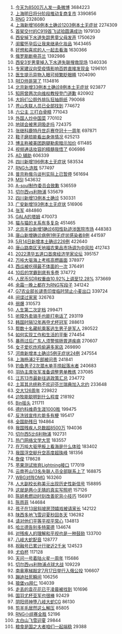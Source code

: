 1. [今天为8500万人发一条微博](https://s.weibo.com//weibo?q=%23%E4%BB%8A%E5%A4%A9%E4%B8%BA8500%E4%B8%87%E4%BA%BA%E5%8F%91%E4%B8%80%E6%9D%A1%E5%BE%AE%E5%8D%9A%23&Refer=top) 3684223
2. [上海明日将分阶段推动复商复市](https://s.weibo.com//weibo?q=%23%E4%B8%8A%E6%B5%B7%E6%98%8E%E6%97%A5%E5%B0%86%E5%88%86%E9%98%B6%E6%AE%B5%E6%8E%A8%E5%8A%A8%E5%A4%8D%E5%95%86%E5%A4%8D%E5%B8%82%23&Refer=top) 3390856
3. [RNG](https://s.weibo.com//weibo?q=%23RNG%23&Refer=top) 2328080
4. [上海新增166例本土确诊1203例本土无症状](https://s.weibo.com//weibo?q=%23%E4%B8%8A%E6%B5%B7%E6%96%B0%E5%A2%9E166%E4%BE%8B%E6%9C%AC%E5%9C%9F%E7%A1%AE%E8%AF%8A1203%E4%BE%8B%E6%9C%AC%E5%9C%9F%E6%97%A0%E7%97%87%E7%8A%B6%23&Refer=top) 2274309
5. [首架交付的C919首飞试验圆满成功](https://s.weibo.com//weibo?q=%23%E9%A6%96%E6%9E%B6%E4%BA%A4%E4%BB%98%E7%9A%84C919%E9%A6%96%E9%A3%9E%E8%AF%95%E9%AA%8C%E5%9C%86%E6%BB%A1%E6%88%90%E5%8A%9F%23&Refer=top) 1979130
6. [西安掉下水道失踪男童父母发声](https://s.weibo.com//weibo?q=%23%E8%A5%BF%E5%AE%89%E6%8E%89%E4%B8%8B%E6%B0%B4%E9%81%93%E5%A4%B1%E8%B8%AA%E7%94%B7%E7%AB%A5%E7%88%B6%E6%AF%8D%E5%8F%91%E5%A3%B0%23&Refer=top) 1750629
7. [闺蜜怀孕后让我来继承化妆品](https://s.weibo.com//weibo?q=%23%E9%97%BA%E8%9C%9C%E6%80%80%E5%AD%95%E5%90%8E%E8%AE%A9%E6%88%91%E6%9D%A5%E7%BB%A7%E6%89%BF%E5%8C%96%E5%A6%86%E5%93%81%23&Refer=top) 1643465
8. [好想和喜欢的人一起去看海](https://s.weibo.com//weibo?q=%23%E5%A5%BD%E6%83%B3%E5%92%8C%E5%96%9C%E6%AC%A2%E7%9A%84%E4%BA%BA%E4%B8%80%E8%B5%B7%E5%8E%BB%E7%9C%8B%E6%B5%B7%23&Refer=top) 1630366
9. [俄罗斯断电芬兰](https://s.weibo.com//weibo?q=%23%E4%BF%84%E7%BD%97%E6%96%AF%E6%96%AD%E7%94%B5%E8%8A%AC%E5%85%B0%23&Refer=top) 1392986
10. [西安3岁男童掉入下水道失联搜救现场](https://s.weibo.com//weibo?q=%23%E8%A5%BF%E5%AE%893%E5%B2%81%E7%94%B7%E7%AB%A5%E6%8E%89%E5%85%A5%E4%B8%8B%E6%B0%B4%E9%81%93%E5%A4%B1%E8%81%94%E6%90%9C%E6%95%91%E7%8E%B0%E5%9C%BA%23&Refer=top) 1340336
11. [专家建议向受疫情影响百姓直接发现金](https://s.weibo.com//weibo?q=%23%E4%B8%93%E5%AE%B6%E5%BB%BA%E8%AE%AE%E5%90%91%E5%8F%97%E7%96%AB%E6%83%85%E5%BD%B1%E5%93%8D%E7%99%BE%E5%A7%93%E7%9B%B4%E6%8E%A5%E5%8F%91%E7%8E%B0%E9%87%91%23&Refer=top) 1296101
12. [医生提示异物入眼可频繁眨眼睛](https://s.weibo.com//weibo?q=%23%E5%8C%BB%E7%94%9F%E6%8F%90%E7%A4%BA%E5%BC%82%E7%89%A9%E5%85%A5%E7%9C%BC%E5%8F%AF%E9%A2%91%E7%B9%81%E7%9C%A8%E7%9C%BC%E7%9D%9B%23&Refer=top) 1204090
13. [RED帅哥哭了](https://s.weibo.com//weibo?q=%23RED%E5%B8%85%E5%93%A5%E5%93%AD%E4%BA%86%23&Refer=top) 1134816
14. [北京新增33例本土确诊8例本土无症状](https://s.weibo.com//weibo?q=%23%E5%8C%97%E4%BA%AC%E6%96%B0%E5%A2%9E33%E4%BE%8B%E6%9C%AC%E5%9C%9F%E7%A1%AE%E8%AF%8A8%E4%BE%8B%E6%9C%AC%E5%9C%9F%E6%97%A0%E7%97%87%E7%8A%B6%23&Refer=top) 923877
15. [知网曾两次向维权教授登门道歉](https://s.weibo.com//weibo?q=%23%E7%9F%A5%E7%BD%91%E6%9B%BE%E4%B8%A4%E6%AC%A1%E5%90%91%E7%BB%B4%E6%9D%83%E6%95%99%E6%8E%88%E7%99%BB%E9%97%A8%E9%81%93%E6%AD%89%23&Refer=top) 820902
16. [大妈们公厕外排队狂抽厕纸](https://s.weibo.com//weibo?q=%23%E5%A4%A7%E5%A6%88%E4%BB%AC%E5%85%AC%E5%8E%95%E5%A4%96%E6%8E%92%E9%98%9F%E7%8B%82%E6%8A%BD%E5%8E%95%E7%BA%B8%23&Refer=top) 790068
17. [苍山失联人员已全部找到](https://s.weibo.com//weibo?q=%23%E8%8B%8D%E5%B1%B1%E5%A4%B1%E8%81%94%E4%BA%BA%E5%91%98%E5%B7%B2%E5%85%A8%E9%83%A8%E6%89%BE%E5%88%B0%23&Refer=top) 774672
18. [六公主 三打白骨精](https://s.weibo.com//weibo?q=%E5%85%AD%E5%85%AC%E4%B8%BB%20%E4%B8%89%E6%89%93%E7%99%BD%E9%AA%A8%E7%B2%BE&Refer=top) 771043
19. [外国人炒中国菜](https://s.weibo.com//weibo?q=%E5%A4%96%E5%9B%BD%E4%BA%BA%E7%82%92%E4%B8%AD%E5%9B%BD%E8%8F%9C&Refer=top) 770102
20. [地球会被黑洞吸走吗](https://s.weibo.com//weibo?q=%23%E5%9C%B0%E7%90%83%E4%BC%9A%E8%A2%AB%E9%BB%91%E6%B4%9E%E5%90%B8%E8%B5%B0%E5%90%97%23&Refer=top) 724375
21. [张继科鹿特丹世乒赛夺冠十一周年](https://s.weibo.com//weibo?q=%23%E5%BC%A0%E7%BB%A7%E7%A7%91%E9%B9%BF%E7%89%B9%E4%B8%B9%E4%B8%96%E4%B9%92%E8%B5%9B%E5%A4%BA%E5%86%A0%E5%8D%81%E4%B8%80%E5%91%A8%E5%B9%B4%23&Refer=top) 697871
22. [鞋子磨损能看出身体情况](https://s.weibo.com//weibo?q=%23%E9%9E%8B%E5%AD%90%E7%A3%A8%E6%8D%9F%E8%83%BD%E7%9C%8B%E5%87%BA%E8%BA%AB%E4%BD%93%E6%83%85%E5%86%B5%23&Refer=top) 625213
23. [博主称被美团跑腿勒索暗示加价](https://s.weibo.com//weibo?q=%23%E5%8D%9A%E4%B8%BB%E7%A7%B0%E8%A2%AB%E7%BE%8E%E5%9B%A2%E8%B7%91%E8%85%BF%E5%8B%92%E7%B4%A2%E6%9A%97%E7%A4%BA%E5%8A%A0%E4%BB%B7%23&Refer=top) 611485
24. [视频通话妆容的精髓我悟了](https://s.weibo.com//weibo?q=%23%E8%A7%86%E9%A2%91%E9%80%9A%E8%AF%9D%E5%A6%86%E5%AE%B9%E7%9A%84%E7%B2%BE%E9%AB%93%E6%88%91%E6%82%9F%E4%BA%86%23&Refer=top) 606986
25. [AD 辅助](https://s.weibo.com//weibo?q=AD%20%E8%BE%85%E5%8A%A9&Refer=top) 606339
26. [四川新增196例本土无症状](https://s.weibo.com//weibo?q=%23%E5%9B%9B%E5%B7%9D%E6%96%B0%E5%A2%9E196%E4%BE%8B%E6%9C%AC%E5%9C%9F%E6%97%A0%E7%97%87%E7%8A%B6%23&Refer=top) 583534
27. [RNG九连胜](https://s.weibo.com//weibo?q=%23RNG%E4%B9%9D%E8%BF%9E%E8%83%9C%23&Refer=top) 577497
28. [普京称俄乌谈判实际上已暂停](https://s.weibo.com//weibo?q=%23%E6%99%AE%E4%BA%AC%E7%A7%B0%E4%BF%84%E4%B9%8C%E8%B0%88%E5%88%A4%E5%AE%9E%E9%99%85%E4%B8%8A%E5%B7%B2%E6%9A%82%E5%81%9C%23&Refer=top) 561694
29. [MSI](https://s.weibo.com//weibo?q=MSI&Refer=top) 543632
30. [A-soul制作委员会致歉](https://s.weibo.com//weibo?q=%23A-soul%E5%88%B6%E4%BD%9C%E5%A7%94%E5%91%98%E4%BC%9A%E8%87%B4%E6%AD%89%23&Refer=top) 536559
31. [切尔西vs利物浦](https://s.weibo.com//weibo?q=%23%E5%88%87%E5%B0%94%E8%A5%BFvs%E5%88%A9%E7%89%A9%E6%B5%A6%23&Refer=top) 535679
32. [四川新增13例本土确诊](https://s.weibo.com//weibo?q=%23%E5%9B%9B%E5%B7%9D%E6%96%B0%E5%A2%9E13%E4%BE%8B%E6%9C%AC%E5%9C%9F%E7%A1%AE%E8%AF%8A%23&Refer=top) 530331
33. [广安新增193例本土无症状](https://s.weibo.com//weibo?q=%23%E5%B9%BF%E5%AE%89%E6%96%B0%E5%A2%9E193%E4%BE%8B%E6%9C%AC%E5%9C%9F%E6%97%A0%E7%97%87%E7%8A%B6%23&Refer=top) 516906
34. [张军](https://s.weibo.com//weibo?q=%E5%BC%A0%E5%86%9B&Refer=top) 484860
35. [GALA的塔姆](https://s.weibo.com//weibo?q=%23GALA%E7%9A%84%E5%A1%94%E5%A7%86%23&Refer=top) 470073
36. [猫与猫的关系有多复杂](https://s.weibo.com//weibo?q=%23%E7%8C%AB%E4%B8%8E%E7%8C%AB%E7%9A%84%E5%85%B3%E7%B3%BB%E6%9C%89%E5%A4%9A%E5%A4%8D%E6%9D%82%23&Refer=top) 451465
37. [北京丰台新增1确诊6阳性轨迹涉医院市场](https://s.weibo.com//weibo?q=%23%E5%8C%97%E4%BA%AC%E4%B8%B0%E5%8F%B0%E6%96%B0%E5%A2%9E1%E7%A1%AE%E8%AF%8A6%E9%98%B3%E6%80%A7%E8%BD%A8%E8%BF%B9%E6%B6%89%E5%8C%BB%E9%99%A2%E5%B8%82%E5%9C%BA%23&Refer=top) 448383
38. [唐山新增确诊病例1例无症状感染者8例](https://s.weibo.com//weibo?q=%23%E5%94%90%E5%B1%B1%E6%96%B0%E5%A2%9E%E7%A1%AE%E8%AF%8A%E7%97%85%E4%BE%8B1%E4%BE%8B%E6%97%A0%E7%97%87%E7%8A%B6%E6%84%9F%E6%9F%93%E8%80%858%E4%BE%8B%23&Refer=top) 441597
39. [5月14日新增本土确诊226例](https://s.weibo.com//weibo?q=%235%E6%9C%8814%E6%97%A5%E6%96%B0%E5%A2%9E%E6%9C%AC%E5%9C%9F%E7%A1%AE%E8%AF%8A226%E4%BE%8B%23&Refer=top) 422640
40. [唐山路南区天地福农果品市场调为中风险](https://s.weibo.com//weibo?q=%23%E5%94%90%E5%B1%B1%E8%B7%AF%E5%8D%97%E5%8C%BA%E5%A4%A9%E5%9C%B0%E7%A6%8F%E5%86%9C%E6%9E%9C%E5%93%81%E5%B8%82%E5%9C%BA%E8%B0%83%E4%B8%BA%E4%B8%AD%E9%A3%8E%E9%99%A9%23&Refer=top) 412743
41. [2022清华五道口首席经济学家论坛](https://s.weibo.com//weibo?q=%232022%E6%B8%85%E5%8D%8E%E4%BA%94%E9%81%93%E5%8F%A3%E9%A6%96%E5%B8%AD%E7%BB%8F%E6%B5%8E%E5%AD%A6%E5%AE%B6%E8%AE%BA%E5%9D%9B%23&Refer=top) 395157
42. [万吨大驱海上考核高燃画面](https://s.weibo.com//weibo?q=%23%E4%B8%87%E5%90%A8%E5%A4%A7%E9%A9%B1%E6%B5%B7%E4%B8%8A%E8%80%83%E6%A0%B8%E9%AB%98%E7%87%83%E7%94%BB%E9%9D%A2%23&Refer=top) 378977
43. [西瓜被吃得最不体面的一次](https://s.weibo.com//weibo?q=%23%E8%A5%BF%E7%93%9C%E8%A2%AB%E5%90%83%E5%BE%97%E6%9C%80%E4%B8%8D%E4%BD%93%E9%9D%A2%E7%9A%84%E4%B8%80%E6%AC%A1%23&Refer=top) 376491
44. [10后的学霸到底有多卷](https://s.weibo.com//weibo?q=%2310%E5%90%8E%E7%9A%84%E5%AD%A6%E9%9C%B8%E5%88%B0%E5%BA%95%E6%9C%89%E5%A4%9A%E5%8D%B7%23&Refer=top) 374772
45. [人民币SDR权重由10.92%上调至12.28%](https://s.weibo.com//weibo?q=%23%E4%BA%BA%E6%B0%91%E5%B8%81SDR%E6%9D%83%E9%87%8D%E7%94%B110.92%25%E4%B8%8A%E8%B0%83%E8%87%B312.28%25%23&Refer=top) 373669
46. [余霜一晚上都在为RNG写段子](https://s.weibo.com//weibo?q=%23%E4%BD%99%E9%9C%9C%E4%B8%80%E6%99%9A%E4%B8%8A%E9%83%BD%E5%9C%A8%E4%B8%BARNG%E5%86%99%E6%AE%B5%E5%AD%90%23&Refer=top) 341242
47. [G7农业部长谴责印度临时禁止小麦出口](https://s.weibo.com//weibo?q=%23G7%E5%86%9C%E4%B8%9A%E9%83%A8%E9%95%BF%E8%B0%B4%E8%B4%A3%E5%8D%B0%E5%BA%A6%E4%B8%B4%E6%97%B6%E7%A6%81%E6%AD%A2%E5%B0%8F%E9%BA%A6%E5%87%BA%E5%8F%A3%23&Refer=top) 339724
48. [间谍过家家](https://s.weibo.com//weibo?q=%23%E9%97%B4%E8%B0%8D%E8%BF%87%E5%AE%B6%E5%AE%B6%23&Refer=top) 326763
49. [弱爆](https://s.weibo.com//weibo?q=%E5%BC%B1%E7%88%86&Refer=top) 310573
50. [人生第二次定档](https://s.weibo.com//weibo?q=%23%E4%BA%BA%E7%94%9F%E7%AC%AC%E4%BA%8C%E6%AC%A1%E5%AE%9A%E6%A1%A3%23&Refer=top) 299471
51. [听障外卖骑手也能打电话了](https://s.weibo.com//weibo?q=%23%E5%90%AC%E9%9A%9C%E5%A4%96%E5%8D%96%E9%AA%91%E6%89%8B%E4%B9%9F%E8%83%BD%E6%89%93%E7%94%B5%E8%AF%9D%E4%BA%86%23&Refer=top) 293119
52. [韩国时隔12年再夺尤杯冠军](https://s.weibo.com//weibo?q=%23%E9%9F%A9%E5%9B%BD%E6%97%B6%E9%9A%9412%E5%B9%B4%E5%86%8D%E5%A4%BA%E5%B0%A4%E6%9D%AF%E5%86%A0%E5%86%9B%23&Refer=top) 288613
53. [帮数十名藏航乘客逃生男子是军人](https://s.weibo.com//weibo?q=%23%E5%B8%AE%E6%95%B0%E5%8D%81%E5%90%8D%E8%97%8F%E8%88%AA%E4%B9%98%E5%AE%A2%E9%80%83%E7%94%9F%E7%94%B7%E5%AD%90%E6%98%AF%E5%86%9B%E4%BA%BA%23&Refer=top) 280522
54. [如何实现工作和生活的平衡](https://s.weibo.com//weibo?q=%23%E5%A6%82%E4%BD%95%E5%AE%9E%E7%8E%B0%E5%B7%A5%E4%BD%9C%E5%92%8C%E7%94%9F%E6%B4%BB%E7%9A%84%E5%B9%B3%E8%A1%A1%23&Refer=top) 274454
55. [暴雨过后广东人须警惕肠胃道疾病](https://s.weibo.com//weibo?q=%23%E6%9A%B4%E9%9B%A8%E8%BF%87%E5%90%8E%E5%B9%BF%E4%B8%9C%E4%BA%BA%E9%A1%BB%E8%AD%A6%E6%83%95%E8%82%A0%E8%83%83%E9%81%93%E7%96%BE%E7%97%85%23&Refer=top) 270607
56. [女子爱吃炸鸡偷遍多家店](https://s.weibo.com//weibo?q=%23%E5%A5%B3%E5%AD%90%E7%88%B1%E5%90%83%E7%82%B8%E9%B8%A1%E5%81%B7%E9%81%8D%E5%A4%9A%E5%AE%B6%E5%BA%97%23&Refer=top) 269890
57. [河南新增本土确诊5例无症状24例](https://s.weibo.com//weibo?q=%23%E6%B2%B3%E5%8D%97%E6%96%B0%E5%A2%9E%E6%9C%AC%E5%9C%9F%E7%A1%AE%E8%AF%8A5%E4%BE%8B%E6%97%A0%E7%97%87%E7%8A%B624%E4%BE%8B%23&Refer=top) 247554
58. [上海杨浦2干部被问责](https://s.weibo.com//weibo?q=%23%E4%B8%8A%E6%B5%B7%E6%9D%A8%E6%B5%A62%E5%B9%B2%E9%83%A8%E8%A2%AB%E9%97%AE%E8%B4%A3%23&Refer=top) 241841
59. [钓鱼男子2次潜水单手捞起落水者](https://s.weibo.com//weibo?q=%23%E9%92%93%E9%B1%BC%E7%94%B7%E5%AD%902%E6%AC%A1%E6%BD%9C%E6%B0%B4%E5%8D%95%E6%89%8B%E6%8D%9E%E8%B5%B7%E8%90%BD%E6%B0%B4%E8%80%85%23&Refer=top) 240683
60. [羽协主席张军准备调整男单教练](https://s.weibo.com//weibo?q=%23%E7%BE%BD%E5%8D%8F%E4%B8%BB%E5%B8%AD%E5%BC%A0%E5%86%9B%E5%87%86%E5%A4%87%E8%B0%83%E6%95%B4%E7%94%B7%E5%8D%95%E6%95%99%E7%BB%83%23&Refer=top) 237085
61. [江苏13市最新往返政策汇总](https://s.weibo.com//weibo?q=%23%E6%B1%9F%E8%8B%8F13%E5%B8%82%E6%9C%80%E6%96%B0%E5%BE%80%E8%BF%94%E6%94%BF%E7%AD%96%E6%B1%87%E6%80%BB%23&Refer=top) 234772
62. [土耳其总统称不欢迎芬兰瑞典加入北约](https://s.weibo.com//weibo?q=%23%E5%9C%9F%E8%80%B3%E5%85%B6%E6%80%BB%E7%BB%9F%E7%A7%B0%E4%B8%8D%E6%AC%A2%E8%BF%8E%E8%8A%AC%E5%85%B0%E7%91%9E%E5%85%B8%E5%8A%A0%E5%85%A5%E5%8C%97%E7%BA%A6%23&Refer=top) 233648
63. [交大126周年](https://s.weibo.com//weibo?q=%23%E4%BA%A4%E5%A4%A7126%E5%91%A8%E5%B9%B4%23&Refer=top) 229822
64. [边牧能聪明到什么程度](https://s.weibo.com//weibo?q=%23%E8%BE%B9%E7%89%A7%E8%83%BD%E8%81%AA%E6%98%8E%E5%88%B0%E4%BB%80%E4%B9%88%E7%A8%8B%E5%BA%A6%23&Refer=top) 218192
65. [Bin摇头](https://s.weibo.com//weibo?q=%23Bin%E6%91%87%E5%A4%B4%23&Refer=top) 211711
66. [德约科维奇生涯1000胜](https://s.weibo.com//weibo?q=%23%E5%BE%B7%E7%BA%A6%E7%A7%91%E7%BB%B4%E5%A5%87%E7%94%9F%E6%B6%AF1000%E8%83%9C%23&Refer=top) 199475
67. [反洗钱宣传片能多有梗](https://s.weibo.com//weibo?q=%23%E5%8F%8D%E6%B4%97%E9%92%B1%E5%AE%A3%E4%BC%A0%E7%89%87%E8%83%BD%E5%A4%9A%E6%9C%89%E6%A2%97%23&Refer=top) 195417
68. [全国助残日](https://s.weibo.com//weibo?q=%23%E5%85%A8%E5%9B%BD%E5%8A%A9%E6%AE%8B%E6%97%A5%23&Refer=top) 194864
69. [我国残疾人总数超8500万](https://s.weibo.com//weibo?q=%23%E6%88%91%E5%9B%BD%E6%AE%8B%E7%96%BE%E4%BA%BA%E6%80%BB%E6%95%B0%E8%B6%858500%E4%B8%87%23&Refer=top) 194036
70. [切尔西5比6利物浦](https://s.weibo.com//weibo?q=%23%E5%88%87%E5%B0%94%E8%A5%BF5%E6%AF%946%E5%88%A9%E7%89%A9%E6%B5%A6%23&Refer=top) 192731
71. [热门网络文学大赏](https://s.weibo.com//weibo?q=%23%E7%83%AD%E9%97%A8%E7%BD%91%E7%BB%9C%E6%96%87%E5%AD%A6%E5%A4%A7%E8%B5%8F%23&Refer=top) 183557
72. [在万吨大驱甲板上看海是什么体验](https://s.weibo.com//weibo?q=%23%E5%9C%A8%E4%B8%87%E5%90%A8%E5%A4%A7%E9%A9%B1%E7%94%B2%E6%9D%BF%E4%B8%8A%E7%9C%8B%E6%B5%B7%E6%98%AF%E4%BB%80%E4%B9%88%E4%BD%93%E9%AA%8C%23&Refer=top) 183402
73. [我国浮空艇升空高度超珠峰](https://s.weibo.com//weibo?q=%23%E6%88%91%E5%9B%BD%E6%B5%AE%E7%A9%BA%E8%89%87%E5%8D%87%E7%A9%BA%E9%AB%98%E5%BA%A6%E8%B6%85%E7%8F%A0%E5%B3%B0%23&Refer=top) 181356
74. [詹俊](https://s.weibo.com//weibo?q=%E8%A9%B9%E4%BF%8A&Refer=top) 178628
75. [苹果测试放弃Lightning接口](https://s.weibo.com//weibo?q=%23%E8%8B%B9%E6%9E%9C%E6%B5%8B%E8%AF%95%E6%94%BE%E5%BC%83Lightning%E6%8E%A5%E5%8F%A3%23&Refer=top) 177019
76. [云南苍山13名失联人员全部联系上了](https://s.weibo.com//weibo?q=%23%E4%BA%91%E5%8D%97%E8%8B%8D%E5%B1%B113%E5%90%8D%E5%A4%B1%E8%81%94%E4%BA%BA%E5%91%98%E5%85%A8%E9%83%A8%E8%81%94%E7%B3%BB%E4%B8%8A%E4%BA%86%23&Refer=top) 168875
77. [WBG对阵OMG](https://s.weibo.com//weibo?q=%23WBG%E5%AF%B9%E9%98%B5OMG%23&Refer=top) 163260
78. [人大副校长称美元出现历史性新信号](https://s.weibo.com//weibo?q=%23%E4%BA%BA%E5%A4%A7%E5%89%AF%E6%A0%A1%E9%95%BF%E7%A7%B0%E7%BE%8E%E5%85%83%E5%87%BA%E7%8E%B0%E5%8E%86%E5%8F%B2%E6%80%A7%E6%96%B0%E4%BF%A1%E5%8F%B7%23&Refer=top) 158895
79. [这就是两小无猜的真实写照吧](https://s.weibo.com//weibo?q=%23%E8%BF%99%E5%B0%B1%E6%98%AF%E4%B8%A4%E5%B0%8F%E6%97%A0%E7%8C%9C%E7%9A%84%E7%9C%9F%E5%AE%9E%E5%86%99%E7%85%A7%E5%90%A7%23&Refer=top) 157126
80. [陈妍希燃动时刻改善驼背小技巧](https://s.weibo.com//weibo?q=%23%E9%99%88%E5%A6%8D%E5%B8%8C%E7%87%83%E5%8A%A8%E6%97%B6%E5%88%BB%E6%94%B9%E5%96%84%E9%A9%BC%E8%83%8C%E5%B0%8F%E6%8A%80%E5%B7%A7%23&Refer=top) 156917
81. [陈雨菲](https://s.weibo.com//weibo?q=%23%E9%99%88%E9%9B%A8%E8%8F%B2%23&Refer=top) 144684
82. [孩子在13层斜坡房顶嬉戏被请家长](https://s.weibo.com//weibo?q=%23%E5%AD%A9%E5%AD%90%E5%9C%A813%E5%B1%82%E6%96%9C%E5%9D%A1%E6%88%BF%E9%A1%B6%E5%AC%89%E6%88%8F%E8%A2%AB%E8%AF%B7%E5%AE%B6%E9%95%BF%23&Refer=top) 142122
83. [陕西多地飞雪迎夏秒回冬天](https://s.weibo.com//weibo?q=%23%E9%99%95%E8%A5%BF%E5%A4%9A%E5%9C%B0%E9%A3%9E%E9%9B%AA%E8%BF%8E%E5%A4%8F%E7%A7%92%E5%9B%9E%E5%86%AC%E5%A4%A9%23&Refer=top) 136282
84. [请对他们平等平视平常心](https://s.weibo.com//weibo?q=%23%E8%AF%B7%E5%AF%B9%E4%BB%96%E4%BB%AC%E5%B9%B3%E7%AD%89%E5%B9%B3%E8%A7%86%E5%B9%B3%E5%B8%B8%E5%BF%83%23&Refer=top) 134813
85. [哈兰德告别多特蒙德](https://s.weibo.com//weibo?q=%23%E5%93%88%E5%85%B0%E5%BE%B7%E5%91%8A%E5%88%AB%E5%A4%9A%E7%89%B9%E8%92%99%E5%BE%B7%23&Refer=top) 134674
86. [对残疾人的理解和平视也是一种鼓励](https://s.weibo.com//weibo?q=%23%E5%AF%B9%E6%AE%8B%E7%96%BE%E4%BA%BA%E7%9A%84%E7%90%86%E8%A7%A3%E5%92%8C%E5%B9%B3%E8%A7%86%E4%B9%9F%E6%98%AF%E4%B8%80%E7%A7%8D%E9%BC%93%E5%8A%B1%23&Refer=top) 133700
87. [八岐大蛇配音](https://s.weibo.com//weibo?q=%23%E5%85%AB%E5%B2%90%E5%A4%A7%E8%9B%87%E9%85%8D%E9%9F%B3%23&Refer=top) 128777
88. [祝融号已累计行驶近2千米](https://s.weibo.com//weibo?q=%23%E7%A5%9D%E8%9E%8D%E5%8F%B7%E5%B7%B2%E7%B4%AF%E8%AE%A1%E8%A1%8C%E9%A9%B6%E8%BF%912%E5%8D%83%E7%B1%B3%23&Refer=top) 124523
89. [尤伯杯](https://s.weibo.com//weibo?q=%E5%B0%A4%E4%BC%AF%E6%9D%AF&Refer=top) 117128
90. [天问一号着陆火星一周年](https://s.weibo.com//weibo?q=%23%E5%A4%A9%E9%97%AE%E4%B8%80%E5%8F%B7%E7%9D%80%E9%99%86%E7%81%AB%E6%98%9F%E4%B8%80%E5%91%A8%E5%B9%B4%23&Refer=top) 115686
91. [切尔西vs利物浦点球大战](https://s.weibo.com//weibo?q=%23%E5%88%87%E5%B0%94%E8%A5%BFvs%E5%88%A9%E7%89%A9%E6%B5%A6%E7%82%B9%E7%90%83%E5%A4%A7%E6%88%98%23&Refer=top) 109229
92. [南奥塞梯敲定7月17日举行入俄公投](https://s.weibo.com//weibo?q=%23%E5%8D%97%E5%A5%A5%E5%A1%9E%E6%A2%AF%E6%95%B2%E5%AE%9A7%E6%9C%8817%E6%97%A5%E4%B8%BE%E8%A1%8C%E5%85%A5%E4%BF%84%E5%85%AC%E6%8A%95%23&Refer=top) 106607
93. [蹦迪社死瞬间](https://s.weibo.com//weibo?q=%E8%B9%A6%E8%BF%AA%E7%A4%BE%E6%AD%BB%E7%9E%AC%E9%97%B4&Refer=top) 106256
94. [狼堡vs拜仁](https://s.weibo.com//weibo?q=%23%E7%8B%BC%E5%A0%A1vs%E6%8B%9C%E4%BB%81%23&Refer=top) 104039
95. [走丢的袁花花已于凌晨被找到](https://s.weibo.com//weibo?q=%23%E8%B5%B0%E4%B8%A2%E7%9A%84%E8%A2%81%E8%8A%B1%E8%8A%B1%E5%B7%B2%E4%BA%8E%E5%87%8C%E6%99%A8%E8%A2%AB%E6%89%BE%E5%88%B0%23&Refer=top) 101696
96. [国羽尤杯亚军也很棒](https://s.weibo.com//weibo?q=%23%E5%9B%BD%E7%BE%BD%E5%B0%A4%E6%9D%AF%E4%BA%9A%E5%86%9B%E4%B9%9F%E5%BE%88%E6%A3%92%23&Refer=top) 92429
97. [阴阳师神堕八岐大蛇CG](https://s.weibo.com//weibo?q=%23%E9%98%B4%E9%98%B3%E5%B8%88%E7%A5%9E%E5%A0%95%E5%85%AB%E5%B2%90%E5%A4%A7%E8%9B%87CG%23&Refer=top) 86130
98. [剪羊毛居然这么解压](https://s.weibo.com//weibo?q=%23%E5%89%AA%E7%BE%8A%E6%AF%9B%E5%B1%85%E7%84%B6%E8%BF%99%E4%B9%88%E8%A7%A3%E5%8E%8B%23&Refer=top) 85805
99. [RNG小组赛全胜](https://s.weibo.com//weibo?q=%23RNG%E5%B0%8F%E7%BB%84%E8%B5%9B%E5%85%A8%E8%83%9C%23&Refer=top) 52196
100. [太白山飞雪迎夏](https://s.weibo.com//weibo?q=%23%E5%A4%AA%E7%99%BD%E5%B1%B1%E9%A3%9E%E9%9B%AA%E8%BF%8E%E5%A4%8F%23&Refer=top) 29844
101. [粮食是国之大者咱们一起端稳](https://s.weibo.com//weibo?q=%23%E7%B2%AE%E9%A3%9F%E6%98%AF%E5%9B%BD%E4%B9%8B%E5%A4%A7%E8%80%85%E5%92%B1%E4%BB%AC%E4%B8%80%E8%B5%B7%E7%AB%AF%E7%A8%B3%23&Refer=top) 29388
